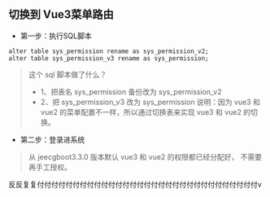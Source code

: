 ## 切换到 Vue3菜单路由

- 第一步：执行SQL脚本
```
alter table sys_permission rename as sys_permission_v2;
alter table sys_permission_v3 rename as sys_permission;
```

> 这个 sql 脚本做了什么？
> - 1、把表名 sys_permission 备份改为 sys_permission_v2
> - 2、把 sys_permission_v3 改为 sys_permission
> 说明：因为 vue3 和 vue2 的菜单配置不一样，所以通过切换表来实现 vue3 和 vue2 的切换。

- 第二步：登录进系统

> 从 jeecgboot3.3.0 版本默认 vue3 和 vue2 的权限都已经分配好， 不需要再手工授权。

反反复复付付付付付付付付付付付付付付付付付付付付付付付付付付付付付付付v

